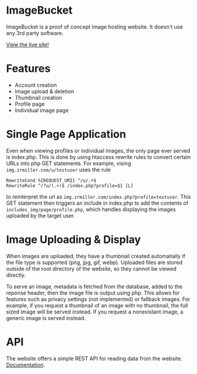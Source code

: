 # ImageBucket

ImageBucket is a proof of concept image hosting website. It doesn't use any 3rd party software.

[View the live site!](https://img.zrmiller.com/)

# Features
- Account creation
- Image upload & deletion
- Thumbnail creation
- Profile page
- Individual image page

Single Page Application
=======================
Even when viewing profiles or individual images, the only page ever served is index.php. This is done by using htaccess rewrite rules to convert certain URLs into php GET statements. For example, vising `img.zrmiller.com/u/testuser` uses the rule

```
RewriteCond %{REQUEST_URI} ^/u/.+$
RewriteRule ^/?u/(.+)$ /index.php?profile=$1 [L]
```

to reinterpret the url as `img.zrmiller.com/index.php?profile=testuser`. This GET statement then triggers an include in index.php to add the contents of `includes_img/page/profile.php`, which handles displaying the images uploaded by the target user.

Image Uploading & Display
=========================
When images are uploaded, they have a thumbnail created automatially if the file type is supported (png, jpg, gif, webp). Uploaded files are stored outside of the root directory of the website, so they cannot be viewed directly.

To serve an image, metadata is fetched from the database, added to the reponse header, then the image file is output using php. This allows for features such as privacy settings (not implemented) or fallback images. For example, if you request a thumbnail of an image with no thumbnail, the full sized image will be served instead. If you request a nonexistant image, a generic image is served instead.

API
===
The website offers a simple REST API for reading data from the website. [Documentation](https://img.zrmiller.com/api/).
